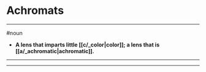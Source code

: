 # Achromats
---
#noun
- **A lens that imparts little [[c/_color|color]]; a lens that is [[a/_achromatic|achromatic]].**
---
---

